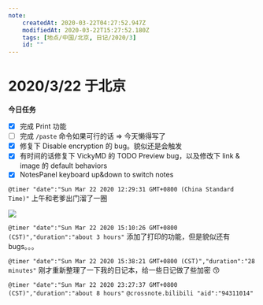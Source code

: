 ```yaml
---
note:
    createdAt: 2020-03-22T04:27:52.947Z
    modifiedAt: 2020-03-22T15:27:52.180Z
    tags: [地点/中国/北京, 日记/2020/3]
    id: ""
---
```

# 2020/3/22 于北京

**今日任务**
* [x] 完成 Print 功能
* [ ] 完成 `/paste` 命令如果可行的话 => 今天懒得写了
* [x] 修复下 Disable encryption 的 bug。貌似还是会触发
* [x] 有时间的话修复下 VickyMD 的 TODO Preview bug，以及修改下 link & image 的 default behaviors
* [x] NotesPanel keyboard up&down to switch notes

`@timer "date":"Sun Mar 22 2020 12:29:31 GMT+0800 (China Standard Time)"`
上午和老爹出门溜了一圈  

![](https://i.loli.net/2020/03/22/S15vZyVOhzFo7q6.jpg)  

`@timer "date":"Sun Mar 22 2020 15:10:26 GMT+0800 (CST)","duration":"about 3 hours"`
添加了打印的功能，但是貌似还有 bugs。。。

`@timer "date":"Sun Mar 22 2020 15:38:21 GMT+0800 (CST)","duration":"28 minutes"`
刚才重新整理了一下我的日记本，给一些日记做了些加密 😙

`@timer "date":"Sun Mar 22 2020 23:27:37 GMT+0800 (CST)","duration":"about 8 hours"`
`@crossnote.bilibili "aid":"94311014"`  


